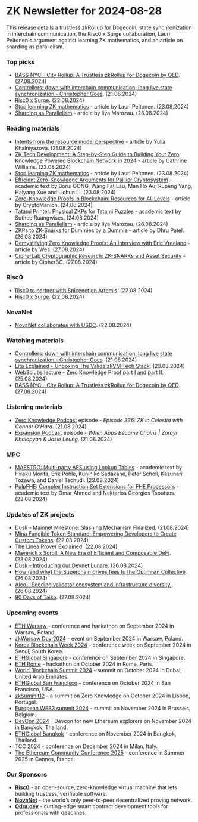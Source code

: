 # ZK Newsletter for 2024-08-28
This release details a trustless zkRollup for Dogecoin, state synchronization in interchain communication, the Risc0 x Surge collaboration, Lauri Peltonen's argument against learning ZK mathematics, and an article on sharding as parallelism.

### Top picks
* [BASS NYC - City Rollup: A Trustless zkRollup for Dogecoin by QED](https://www.youtube.com/watch?v=Drc06wChX_k). (27.08.2024)
* [Controllers: down with interchain communication, long live state synchronization - Christopher Goes](https://www.youtube.com/watch?v=5eir-fCbHDo). (21.08.2024)
* [Risc0 x Surge](https://x.com/SurgeBuild/status/1826620526682382781). (22.08.2024)
* [Stop learning ZK mathematics](https://medium.com/@laurippeltonen/stop-learning-zk-mathematics-ba1064d26fe0) - article by Lauri Peltonen. (23.08.2024)
* [Sharding as Parallelism](https://nil.foundation/blog/post/sharding_as_parallelism) - article by Ilya Marozau. (26.08.2024)
 
### Reading materials 
* [Intents from the resource model perspective](https://anoma.net/blog/intents-rm) - article by Yulia Khalniyazova. (21.08.2024)
* [ZK Tech Development: A Step-by-Step Guide to Building Your Zero Knowledge Powered Blockchain Network in 2024](https://medium.com/blockchain-baf/zk-tech-development-a-step-by-step-guide-to-building-your-zero-knowledge-powered-blockchain-3520e831ceb6) - article by Cathrine Williams. (22.08.2024)
* [Stop learning ZK mathematics](https://medium.com/@laurippeltonen/stop-learning-zk-mathematics-ba1064d26fe0) - article by Lauri Peltonen. (23.08.2024)
* [Efficient Zero-Knowledge Arguments for Paillier Cryptosystem](https://eprint.iacr.org/2024/1303.pdf) - academic text by Borui GONG, Wang Fat Lau, Man Ho Au, Rupeng Yang, Haiyang Xue and Lichun Li. (23.08.2024)
* [Zero-Knowledge Proofs in Blockchain: Resources for All Levels](https://medium.com/@cryptomanion/zero-knowledge-proofs-in-blockchain-resources-for-all-levels-8ee193e2bf37) - article by CryptoManion. (24.08.2024)
* [Tatami Printer: Physical ZKPs for Tatami Puzzles](https://arxiv.org/pdf/2408.13507) - academic text by Suthee Ruangwises. (24.08.2024)
* [Sharding as Parallelism](https://nil.foundation/blog/post/sharding_as_parallelism) - article by Ilya Marozau. (26.08.2024)
* [ZKPs to ZK-Snarks for Dummies by a Dummie](https://medium.com/@Scoper/zkps-to-zk-snarks-for-dummies-by-a-dummie-c1af8906bb70) - article by Dhru Patel. (26.08.2024)
* [Demystifying Zero Knowledge Proofs: An Interview with Eric Vreeland](https://medium.com/polyhedra-network/demystifying-zero-knowledge-proofs-an-interview-with-eric-vreeland-fad8487e230f) - article by Wes. (27.08.2024)
* [CipherLab Cryptographic Research: ZK-SNARKs and Asset Security](https://cipherbc.medium.com/cipherlab-cryptographic-research-zk-snarks-and-asset-security-905f76ac93a5) - article by CipherBC. (27.08.2024)
 
### Risc0
* [Risc0 to partner with Spicenet on Artemis](https://x.com/RiscZero/status/1826678051603972124). (22.08.2024)
* [Risc0 x Surge](https://x.com/SurgeBuild/status/1826620526682382781). (22.08.2024)

### NovaNet 
* [NovaNet collaborates with USDC](https://x.com/NovaNet_zkp/status/1826604293690102201). (22.08.2024)
 
### Watching materials
* [Controllers: down with interchain communication, long live state synchronization - Christopher Goes](https://www.youtube.com/watch?v=5eir-fCbHDo). (21.08.2024)
* [Lita Explained - Unboxing The Valida zkVM Tech Stack](https://www.youtube.com/watch?v=nmyl-wWujqM). (23.08.2024)
* [Web3clubs lecture - Zero Knowledge Proof part I](https://www.youtube.com/watch?v=lHIbhzp_JKc) and [part II](https://www.youtube.com/watch?v=GaOxkRuJYYA). (25.08.2024)
* [BASS NYC - City Rollup: A Trustless zkRollup for Dogecoin by QED](https://www.youtube.com/watch?v=Drc06wChX_k). (27.08.2024)
 
### Listening materials
* [Zero Knowledge Podcast](https://zeroknowledge.fm/336-2/) episode - *Episode 336: ZK in Celestia with Connor O’Hara*. (21.08.2024)
* [Expansion Podcast](https://www.youtube.com/watch?v=WcU62oDF93A) episode - *When Apps Become Chains | Zorayr Khalapyan & Josie Leung*. (21.08.2024)

### MPC
* [MAESTRO: Multi-party AES using Lookup Tables](https://eprint.iacr.org/2024/1317.pdf) - academic text by Hiraku Morita, Erik Pohle, Kunihiko Sadakane, Peter Scholl, Kazunari Tozawa, and Daniel Tschudi. (23.08.2024)
* [PulpFHE: Complex Instruction Set Extensions for FHE Processors](https://eprint.iacr.org/2024/1315.pdf) - academic text by Omar Ahmed and Nektarios Georgios Tsoutsos. (23.08.2024)
 
### Updates of ZK projects
* [Dusk - Mainnet Milestone: Slashing Mechanism Finalized](https://dusk.network/news/slashing-finalized/). (21.08.2024)
* [Mina Fungible Token Standard: Empowering Developers to Create Custom Tokens](https://minaprotocol.com/blog/fungible-token-standard). (22.08.2024)
* [The Linea Prover Explained](https://linea.mirror.xyz/h_Y_XazAtqDHODCqFMDs3jY2jn4B-Un8fepRP1xStBg). (22.08.2024)
* [Maverick x Scroll: A New Era of Efficient and Composable DeFi](https://scroll.io/blog/maverick-x-scroll). (23.08.2024)
* [Dusk - Introducing our Devnet Lunare](https://dusk.network/news/introducing-devnet). (26.08.2024)
* [How (and why) the Superchain drives fees to the Optimism Collective](https://optimism.mirror.xyz/ciJzgxmb_fJU8wgiqrEXG_XYnAkuBrdG1biVk0BseiU). (26.08.2024)
* [Aleo - Seeding validator ecosystem and infrastructure diversity ](https://aleo.org/post/seeding-validator-ecosystem-and-infrastructure-diversity/). (26.08.2024)
* [90 Days of Taiko](https://taiko.mirror.xyz/GsOLXZ9ClOUZabhhqFKUI4J1VKn96lpwJd5lVrj4HRg). (27.08.2024)

### Upcoming events
* [ETH Warsaw](https://www.ethwarsaw.dev/) - conference and hackathon on September 2024 in Warsaw, Poland.
* [zkWarsaw Day 2024](https://zkwarsaw.dev/) - event on September 2024 in Warsaw, Poland.
* [Korea Blockchain Week 2024](https://koreablockchainweek.com/) - conference week on September 2024 in Seoul, South Korea.
* [ETHGlobal Singapore](https://ethglobal.com/events/singapore2024) - conference on September 2024 in Singapore.
* [ETH Rome](https://form.jotform.com/241011812625343) - hackathon on October 2024 in Rome, Paris.
* [World Blockchain Summit 2024](https://worldblockchainsummit.com/dxb-oct-24/) - summit on October 2024 in Dubai, United Arab Emirates.
* [ETHGlobal San Francisco](https://ethglobal.com/events/sanfrancisco2024) - conference on October 2024 in San Francisco, USA.
* [zkSummit12](https://www.zksummit.com/) - a summit on Zero Knowledge on October 2024 in Lisbon, Portugal.
* [European WEB3 summit 2024](https://www.web3eurosummit.eu/) - summit on November 2024 in Brussels, Belgium.
* [DevCon 2024](https://devcon.org/) - Devcon for new Ethereum explorers on November 2024 in Bangkok, Thailand.
* [ETHGlobal Bangkok](https://ethglobal.com/events/bangkok) - conference on November 2024 in Bangkok, Thailand. 
* [TCC 2024](https://tcc.iacr.org/2024/) - conference on December 2024 in Milan, Italy.
* [The Ethereum Community Conference 2025](https://ethcc.io/) - conference in Summer 2025 in Cannes, France.

### Our Sponsors
* **[Risc0](https://www.risczero.com/)** - an open-source, zero-knowledge virtual machine that lets building trustless, verifiable software.
* **[NovaNet](https://www.novanet.xyz/)** - the world’s only peer-to-peer decentralized proving network.
* **[Odra.dev](https://odra.dev)** - cutting-edge smart contract development tools for professionals with deadlines.
